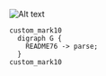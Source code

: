 ![Alt text](https://g.gravizo.com/source/custom_mark10?https%3A%2F%2Fraw.githubusercontent.com%2Fniklasskoldmark%2Fgravizo%2Fmaster%2FREADME7.md)

```
custom_mark10
  digraph G {
    README76 -> parse;
  }
custom_mark10
```
